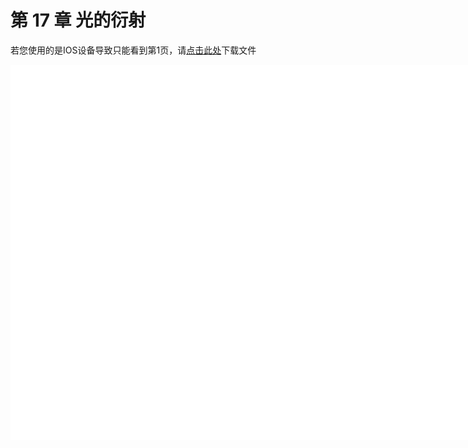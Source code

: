 # 第 17 章 光的衍射

<object data="大学物理 第 17 章.pdf" type="application/pdf" width="150%" height="800">
    <p>若您使用的是IOS设备导致只能看到第1页，请<a href="大学物理 第 17 章.pdf">点击此处</a>下载文件</p>
    <iframe src="大学物理 第 17 章.pdf#navpanes=0" width="500%" height="600" frameborder="0"></iframe>
    
</object>